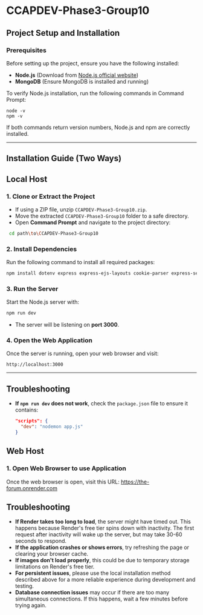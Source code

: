 # CCAPDEV-Phase3-Group10

## Project Setup and Installation

### Prerequisites
Before setting up the project, ensure you have the following installed:
- **Node.js** (Download from [Node.js official website](https://nodejs.org/))
- **MongoDB** (Ensure MongoDB is installed and running)

To verify Node.js installation, run the following commands in Command Prompt:
```
node -v
npm -v
```
If both commands return version numbers, Node.js and npm are correctly installed.

---

## Installation Guide (Two Ways)
## Local Host
### 1. Clone or Extract the Project
- If using a ZIP file, unzip `CCAPDEV-Phase3-Group10.zip`.
- Move the extracted `CCAPDEV-Phase3-Group10` folder to a safe directory.
- Open **Command Prompt** and navigate to the project directory:

 ``` sh
  cd path\to\CCAPDEV-Phase3-Group10
 ```

### 2. Install Dependencies
Run the following command to install all required packages:

```sh
npm install dotenv express express-ejs-layouts cookie-parser express-session connect-mongo body-parser mongoose gridfs-stream multer multer-gridfs-storage jsonwebtoken bcryptjs nodemon --save --legacy-peer-deps
```

### 3. Run the Server
Start the Node.js server with:

```sh
npm run dev
```
- The server will be listening on **port 3000**.

### 4. Open the Web Application
Once the server is running, open your web browser and visit:
```
http://localhost:3000
```

---

## Troubleshooting
- **If `npm run dev` does not work**, check the `package.json` file to ensure it contains:
  ```json
  "scripts": {
    "dev": "nodemon app.js"
  }
  ```
## Web Host
### 1. Open Web Browser to use Application
Once the web browser is open, visit this URL: https://the-forum.onrender.com

## Troubleshooting
- **If Render takes too long to load**, the server might have timed out. This happens because Render's free tier spins down with inactivity. The first request after inactivity will wake up the server, but may take 30-60 seconds to respond.
- **If the application crashes or shows errors**, try refreshing the page or clearing your browser cache.
- **If images don't load properly**, this could be due to temporary storage limitations on Render's free tier.
- **For persistent issues**, please use the local installation method described above for a more reliable experience during development and testing.
- **Database connection issues** may occur if there are too many simultaneous connections. If this happens, wait a few minutes before trying again.




